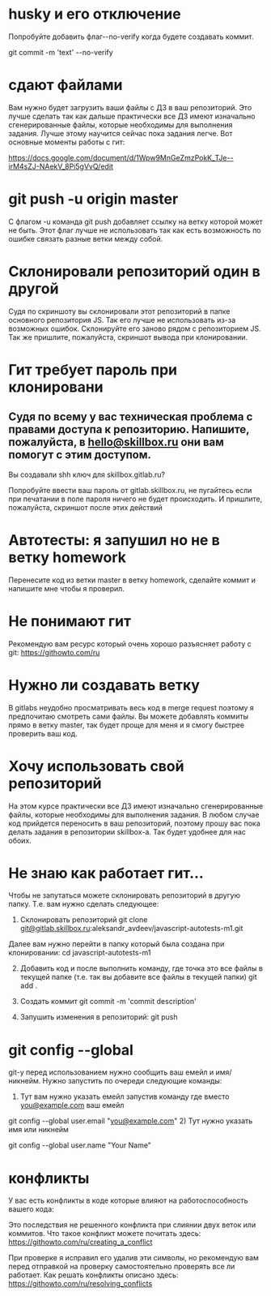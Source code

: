 # husky и его отключение
Попробуйте добавить флаг--no-verify когда будете создавать коммит.

git commit -m 'text' --no-verify

# сдают файлами
Вам нужно будет загрузить ваши файлы с ДЗ в ваш репозиторий. Это лучше сделать так как дальше практически все ДЗ имеют изначально сгенерированные файлы, которые необходимы для выполнения задания. Лучше этому научится сейчас пока задания легче. Вот основные моменты работы с гит:

https://docs.google.com/document/d/1Wpw9MnGeZmzPokK_TJe--irM4sZJ-NAekV_8Pi5gVvQ/edit

# git push -u origin master
С флагом -u команда git push добавляет ссылку на ветку которой может не быть. Этот флаг лучше не использовать так как есть возможность по ошибке связать разные ветки между собой.


# Склонировали репозиторий один в другой
Судя по скриншоту вы склонировали этот репозиторий в папке основного репозитория JS. Так его лучше не использовать из-за возможных ошибок. Склонируйте его заново рядом с репозиторием JS. Так же пришлите, пожалуйста, скриншот вывода при клонировании.

# Гит требует пароль при клонировани
Судя по всему у вас техническая проблема с правами доступа к репозиторию. Напишите, пожалуйста, в hello@skillbox.ru они вам помогут с этим доступом.
---
Вы создавали shh ключ для skillbox.gitlab.ru?

Попробуйте ввести ваш пароль от gitlab.skillbox.ru, не пугайтесь если при печатании в поле пароля ничего не будет происходить. И пришлите, пожалуйста, скриншот после этих действий

# Автотесты: я запушил но не в ветку homework
Перенесите код из ветки master в ветку homework, сделайте коммит и напишите мне чтобы я проверил.

# Не понимают гит
Рекомендую вам ресурс который очень хорошо разъясняет работу с git:
https://githowto.com/ru

# Нужно ли создавать ветку
В gitlabs неудобно просматривать весь код в merge request поэтому я предпочитаю смотреть сами файлы. Вы можете добавлять коммиты прямо в ветку master, так будет проще для меня и я смогу быстрее проверить ваш код.

# Хочу использовать свой репозиторий
На этом курсе практически все ДЗ имеют изначально сгенерированные файлы, которые необходимы для выполнения задания. В любом случае код прийдется переносить в ваш репозиторий, поэтому прошу вас пока делать задания в репозитории skillbox-а. Так будет удобнее для нас обоих.

# Не знаю как работает гит...
Чтобы не запутаться можете склонировать репозиторий в другую папку. Т.е.  вам нужно сделать следующее:

1. Склонировать репозиторий
git clone git@gitlab.skillbox.ru:aleksandr_avdeev/javascript-autotests-m1.git

Далее вам нужно перейти в папку который была создана при клонировании:
cd javascript-autotests-m1

2. Добавить код и после выполнить команду, где точка это все файлы в текущей папке (т.е. так вы добавите все файлы в текущей папки)
git add .

3. Создать коммит
git commit -m 'commit description'

4. Запушить изменения в репозиторий:
git push

# git config --global
git-у перед использованием нужно сообщить ваш емейл и имя/никнейм. Нужно запустить по очереди следующие команды:

1) Тут вам нужно указать емейл запустив команду где вместо you@example.com ваш емейл

git config --global user.email "you@example.com"
2) Тут нужно указать имя или никнейм

git config --global user.name "Your Name"

# конфликты
У вас есть конфликты в коде которые влияют на работоспособность вашего кода:

Это последствия не решенного конфликта при слиянии двух веток или коммитов. Что такое конфликт можете почитать здесь:
https://githowto.com/ru/creating_a_conflict

При проверке я исправил его удалив эти символы, но рекомендую вам перед отправкой на проверку самостоятельно проверять все ли работает. Как решать конфликты описано здесь:
https://githowto.com/ru/resolving_conflicts
